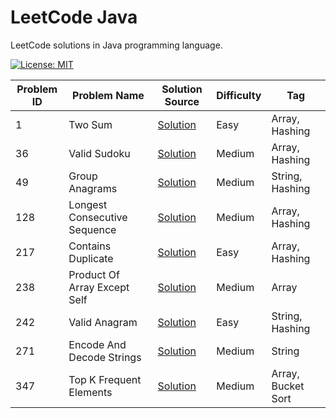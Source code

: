 # LeetCode Java

LeetCode solutions in Java programming language.

[![License: MIT](https://img.shields.io/badge/License-MIT-yellow.svg)](https://github.com/anirudhology/leetcode-java/blob/main/LICENSE)

| Problem ID | Problem Name                 | Solution Source                                                                           | Difficulty | Tag                |
|------------|------------------------------|-------------------------------------------------------------------------------------------|------------|--------------------|
| 1          | Two Sum                      | [Solution](src/main/java/com/anirudhology/leetcode/array/TwoSum.java)                     | Easy       | Array, Hashing     |
| 36         | Valid Sudoku                 | [Solution](src/main/java/com/anirudhology/leetcode/array/ValidSudoku.java)                | Medium     | Array, Hashing     |
| 49         | Group Anagrams               | [Solution](src/main/java/com/anirudhology/leetcode/string/GroupAnagrams.java)             | Medium     | String, Hashing    |
| 128        | Longest Consecutive Sequence | [Solution](src/main/java/com/anirudhology/leetcode/array/LongestConsecutiveSequence.java) | Medium     | Array, Hashing     |
| 217        | Contains Duplicate           | [Solution](src/main/java/com/anirudhology/leetcode/array/ContainsDuplicate.java)          | Easy       | Array, Hashing     |
| 238        | Product Of Array Except Self | [Solution](src/main/java/com/anirudhology/leetcode/array/ProductOfArrayExceptSelf.java)   | Medium     | Array              |
| 242        | Valid Anagram                | [Solution](src/main/java/com/anirudhology/leetcode/string/ValidAnagram.java)              | Easy       | String, Hashing    |
| 271        | Encode And Decode Strings    | [Solution](src/main/java/com/anirudhology/leetcode/string/EncodeAndDecodeStrings.java)    | Medium     | String             |
| 347        | Top K Frequent Elements      | [Solution](src/main/java/com/anirudhology/leetcode/array/TopKFrequentElements.java)       | Medium     | Array, Bucket Sort |